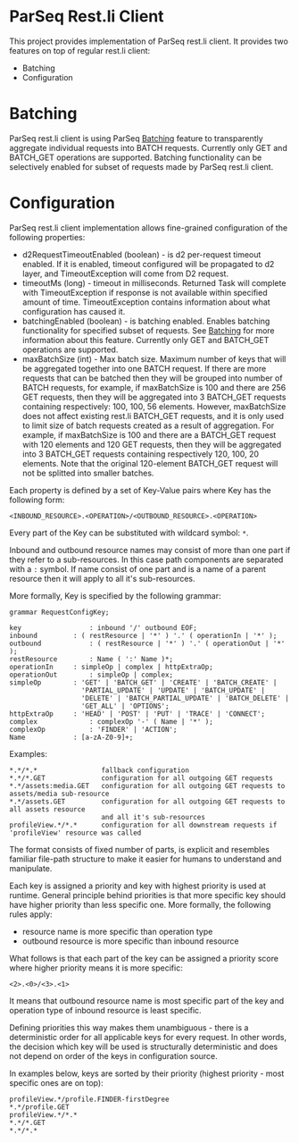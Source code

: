 ParSeq Rest.li Client
==========================

This project provides implementation of ParSeq rest.li client. It provides two features on top of regular rest.li client:
 * Batching
 * Configuration

Batching
========

ParSeq rest.li client is using ParSeq [Batching](https://github.com/linkedin/parseq/tree/master/contrib/parseq-batching) feature to transparently aggregate individual requests into BATCH requests. Currently only GET and BATCH_GET operations are supported. Batching functionality can be selectively enabled for subset of requests made by ParSeq rest.li client.

Configuration
=============
ParSeq rest.li client implementation allows fine-grained configuration of the following properties:
 * d2RequestTimeoutEnabled (boolean) - is d2 per-request timeout enabled. If it is enabled, timeout configured will be propagated to d2 layer, and TimeoutException will come from D2 request.
 * timeoutMs (long) - timeout in milliseconds. Returned Task will complete with TimeoutException if response is not available within specified amount of time. TimeoutException contains information about what configuration has caused it.
 * batchingEnabled (boolean) - is batching enabled. Enables batching functionality for specified subset of requests. See [Batching](https://github.com/linkedin/parseq/tree/master/contrib/parseq-batching) for more information about this feature. Currently only GET and BATCH_GET operations are supported.
 * maxBatchSize (int) - Max batch size. Maximum number of keys that will be aggregated together into one BATCH request. If there are more requests that can be batched then they will be grouped into number of BATCH requests, for example, if maxBatchSize is 100 and there are 256 GET requests, then they will be aggregated into 3 BATCH_GET requests containing respectively: 100, 100, 56 elements. However, maxBatchSize does not affect existing rest.li BATCH_GET requests, and it is only used to limit size of batch requests created as a result of aggregation. For example, if maxBatchSize is 100 and there are a BATCH_GET request with 120 elements and 120 GET requests, then they will be aggregated into 3 BATCH_GET requests containing respectively 120, 100, 20 elements. Note that the original 120-element BATCH_GET request will not be splitted into smaller batches.

Each property is defined by a set of Key-Value pairs where Key has the following form:

```
<INBOUND_RESOURCE>.<OPERATION>/<OUTBOUND_RESOURCE>.<OPERATION>
```

Every part of the Key can be substituted with wildcard symbol: `*`.

Inbound and outbound resource names may consist of more than one part if they refer to a sub-resources. In this case path components are separated with a `:` symbol. If name consist of one part and is a name of a parent resource then it will apply to all it's sub-resources.  

More formally, Key is specified by the following grammar:

```
grammar RequestConfigKey;

key 				: inbound '/' outbound EOF;
inbound			: ( restResource | '*' ) '.' ( operationIn | '*' );
outbound			: ( restResource | '*' ) '.' ( operationOut | '*' );
restResource		: Name ( ':' Name )*;
operationIn		: simpleOp | complex | httpExtraOp;
operationOut		: simpleOp | complex;
simpleOp   		: 'GET' | 'BATCH_GET' | 'CREATE' | 'BATCH_CREATE' |
				  'PARTIAL_UPDATE' | 'UPDATE' | 'BATCH_UPDATE' |
				  'DELETE' | 'BATCH_PARTIAL_UPDATE' | 'BATCH_DELETE' |
				  'GET_ALL' | 'OPTIONS';
httpExtraOp		: 'HEAD' | 'POST' | 'PUT' | 'TRACE' | 'CONNECT';
complex 			: complexOp '-' ( Name | '*' );
complexOp   		: 'FINDER' | 'ACTION';
Name 			: [a-zA-Z0-9]+;
```

Examples:
```
*.*/*.*                fallback configuration
*.*/*.GET              configuration for all outgoing GET requests
*.*/assets:media.GET   configuration for all outgoing GET requests to assets/media sub-resource
*.*/assets.GET         configuration for all outgoing GET requests to all assets resource
                       and all it's sub-resources
profileView.*/*.*      configuration for all downstream requests if 'profileView' resource was called
```

The format consists of fixed number of parts, is explicit and resembles familiar file-path structure to make it easier for humans to understand and manipulate.

Each key is assigned a priority and key with highest priority is used at runtime. General principle behind priorities is that more specific key should have higher priority than less specific one. More formally, the following rules apply:
* resource name is more specific than operation type
* outbound resource is more specific than inbound resource

What follows is that each part of the key can be assigned a priority score where higher priority means it is more specific:

```
<2>.<0>/<3>.<1>
```

It means that outbound resource name is most specific part of the key and operation type of inbound resource is least specific.

Defining priorities this way makes them unambiguous - there is a deterministic order for all applicable keys for every request. In other words, the decision which key will be used is structurally deterministic and does not depend on order of the keys in configuration source.

In examples below, keys are sorted by their priority (highest priority - most specific ones are on top):

```
profileView.*/profile.FINDER-firstDegree
*.*/profile.GET
profileView.*/*.*
*.*/*.GET
*.*/*.*
```

